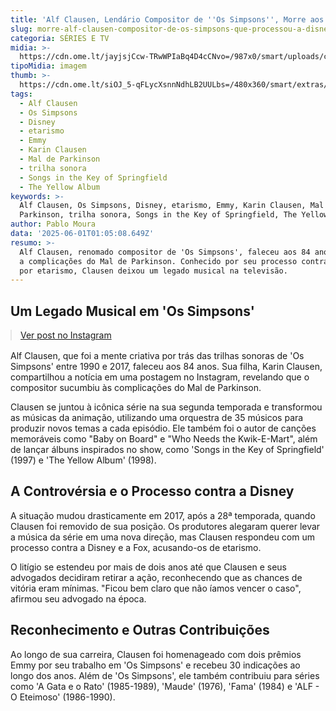 ```yaml
---
title: 'Alf Clausen, Lendário Compositor de ''Os Simpsons'', Morre aos 84 Anos'
slug: morre-alf-clausen-compositor-de-os-simpsons-que-processou-a-disney-aos-84
categoria: SÉRIES E TV
midia: >-
  https://cdn.ome.lt/jayjsjCcw-TRwWPIaBq4D4cCNvo=/987x0/smart/uploads/conteudo/fotos/SnapInsta.to_502610408_18507000733030885_6285150814589371044_n.jpg
tipoMidia: imagem
thumb: >-
  https://cdn.ome.lt/siOJ_5-qFLycXsnnNdhLB2UULbs=/480x360/smart/extras/conteudos/SnapInsta.to_502610408_18507000733030885_6285150814589371044_n.jpg
tags:
  - Alf Clausen
  - Os Simpsons
  - Disney
  - etarismo
  - Emmy
  - Karin Clausen
  - Mal de Parkinson
  - trilha sonora
  - Songs in the Key of Springfield
  - The Yellow Album
keywords: >-
  Alf Clausen, Os Simpsons, Disney, etarismo, Emmy, Karin Clausen, Mal de
  Parkinson, trilha sonora, Songs in the Key of Springfield, The Yellow Album
author: Pablo Moura
data: '2025-06-01T01:05:08.649Z'
resumo: >-
  Alf Clausen, renomado compositor de 'Os Simpsons', faleceu aos 84 anos devido
  a complicações do Mal de Parkinson. Conhecido por seu processo contra a Disney
  por etarismo, Clausen deixou um legado musical na televisão.
---
```


## Um Legado Musical em 'Os Simpsons'

<blockquote class="instagram-media" data-instgrm-permalink="https://www.instagram.com/p/DKPTkedNWeW/" data-instgrm-version="14" style="width:100%; max-width:540px; margin:1rem auto;"><a href="https://www.instagram.com/p/DKPTkedNWeW/">Ver post no Instagram</a></blockquote>

Alf Clausen, que foi a mente criativa por trás das trilhas sonoras de 'Os Simpsons' entre 1990 e 2017, faleceu aos 84 anos. Sua filha, Karin Clausen, compartilhou a notícia em uma postagem no Instagram, revelando que o compositor sucumbiu às complicações do Mal de Parkinson.

Clausen se juntou à icônica série na sua segunda temporada e transformou as músicas da animação, utilizando uma orquestra de 35 músicos para produzir novos temas a cada episódio. Ele também foi o autor de canções memoráveis como "Baby on Board" e "Who Needs the Kwik-E-Mart", além de lançar álbuns inspirados no show, como 'Songs in the Key of Springfield' (1997) e 'The Yellow Album' (1998).

## A Controvérsia e o Processo contra a Disney

A situação mudou drasticamente em 2017, após a 28ª temporada, quando Clausen foi removido de sua posição. Os produtores alegaram querer levar a música da série em uma nova direção, mas Clausen respondeu com um processo contra a Disney e a Fox, acusando-os de etarismo.

O litígio se estendeu por mais de dois anos até que Clausen e seus advogados decidiram retirar a ação, reconhecendo que as chances de vitória eram mínimas. "Ficou bem claro que não íamos vencer o caso", afirmou seu advogado na época.

## Reconhecimento e Outras Contribuições

Ao longo de sua carreira, Clausen foi homenageado com dois prêmios Emmy por seu trabalho em 'Os Simpsons' e recebeu 30 indicações ao longo dos anos. Além de 'Os Simpsons', ele também contribuiu para séries como 'A Gata e o Rato' (1985-1989), 'Maude' (1976), 'Fama' (1984) e 'ALF - O Eteimoso' (1986-1990).

